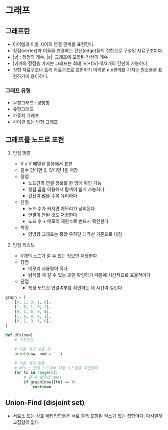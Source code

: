 # 그래프 

## 그래프란
- 아이템과 이들 사이의 연결 관계를 표현한다. 
- 정점(vertex)과 이들을 연결하는 간선(edge)들의 집합으로 구성된 자료구조이다. 
- |v| : 정점의 개수, |e|: 그래프에 포함된 간선의 개수
- |v|개의 정점을 가지는 그래프는 최대 |v|*(|v|-1)/2개의 간선이 가능하다 
- 선형 자료구조나 트리 자료구조로 표현하기 어려운 n:n관계를 가지는 원소들을 표현하기에 용이하다. 

### 그래프 유형
- 무향그래프 : 양방향 
- 유향그래프
- 가중치 그래프
- 사이클 없는 방향 그래프 

## 그래프를 노드로 표현 
1. 인접 행렬 
    -  V x V 배열을 활용해서 표현 
    - 갈수 없다면 0, 있다면 1을 저장 
    - 장점
        - 노드간의 연결 정보를 한 방에 확인 가능
        - 행렬 곱을 이용해서 탐색이 쉽게 가능하다. 
        - 간선이 많을 수록 유리하다 
    - 단점
        - 노드 수가 커지면 메모리가 낭비된다
        - 연결이 안된 것도 저장한다 
        - 노드 수 + 메모리 제한ㅇ르 반드시 확인한다 
    - 특징
        - 양방향 그래프는 중항 우하단 대각선 기준으로 대칭

2. 인접 리스트 
    - V개의 노드가 갈 수 있는 정보만 저장한다
    - 장점 
        - 메모리 사용량이 적다
        - 탐색할 때 갈 수 있는 곳만 확인하기 때문에 시간적으로 효율적이다 
    - 단점 
        - 특정 노드간 연결여부를 확인하는 데 시간이 걸린다. 


```python 
graph = [
    [0, 1, 0, 1, 0],
    [1, 0, 1, 0, 1],
    [0, 1, 0, 0, 0],
    [1, 0, 0, 0, 1],
    [0, 1, 0, 1, 0],
]

def dfs(now):
    # 기저조건

    # 다음 재귀 호출 전
    print(now, end = ' ')   

    # 다음 재귀 호출
    # dfs : 현재 노드에서 다른 노드들을 확인한다 
    for to in range(5):
        # 갈 수 없다면 pass
        if graph[now][to] == 0:
            continue

```


## Union-Find (disjoint set)
- 서로소 또는 상호 배타집합들은 서로 중복 포함된 원소가 없는 집합이다. 다시말해 교집합이 없다

